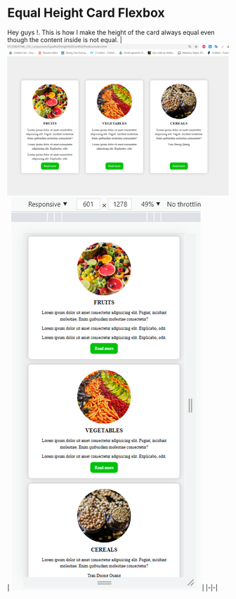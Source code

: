 # Equal Height Card Flexbox
Hey guys !.
This is how I make the height of the card always equal even though the content inside is not equal.
| ![](./desktop.png) | ![](./mobie.png) |
|-|-|


